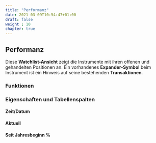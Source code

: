 ```yaml
---
title: "Performanz"
date: 2021-03-09T10:54:47+01:00
draft: false
weight : 10
chapter: true
---
```

## Performanz
Diese **Watchlist-Ansicht** zeigt die Instrumente mit ihren offenen und gehandelten Positionen an. Ein vorhandenes **Expander-Symbol** beim Instrument ist ein Hinweis auf seine bestehenden **Transaktionen**.

### Funktionen

### Eigenschaften und Tabellenspalten

#### Zeit/Datum

#### Aktuell

#### Seit Jahresbeginn %
